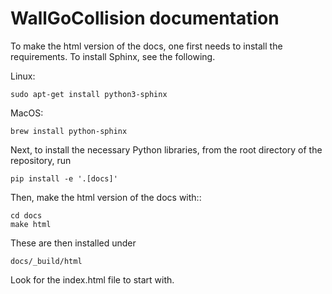# WallGoCollision documentation

To make the html version of the docs, one first needs to install the
requirements. To install Sphinx, see the following.

Linux:

    sudo apt-get install python3-sphinx

MacOS:

    brew install python-sphinx


Next, to install the necessary Python libraries, from the root directory of the
repository, run

    pip install -e '.[docs]'

Then, make the html version of the docs with::

    cd docs
    make html

These are then installed under

    docs/_build/html

Look for the index.html file to start with.
